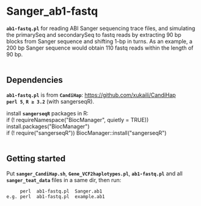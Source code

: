 # Sanger_ab1-fastq
__`ab1-fastq.pl`__ for reading ABI Sanger sequencing trace files, and simulating the primarySeq and secondarySeq to fastq reads by extracting 90 bp blocks from Sanger sequence and shifting 1-bp in turns. As an example, a 200 bp Sanger sequence would obtain 110 fastq reads within the length of 90 bp.</br></br>

## Dependencies
__`ab1-fastq.pl`__ is from __`CandiHap`__: https://github.com/xukaili/CandiHap</br>
__`perl 5`__, __`R ≥ 3.2`__ (with sangerseqR). </br>

install __`sangerseqR`__ packages in R:</br>
if (! requireNamespace("BiocManager", quietly = TRUE)) install.packages("BiocManager")</br>
if (! require("sangerseqR")) BiocManager::install("sangerseqR")</br></br>

## Getting started
Put __`sanger_CandiHap.sh`__, __`Gene_VCF2haplotypes.pl`__, __`ab1-fastq.pl`__ and all __`sanger_teat_data`__ files in a same dir, then run:</br>
```
     perl  ab1-fastq.pl  Sanger.ab1
e.g. perl  ab1-fastq.pl  example.ab1
```
